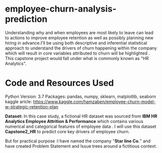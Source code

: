 # employee-churn-analysis-prediction
Understanding why and when employees are most likely to leave can lead to actions to improve employee retention as well as possibly planning new hiring in advance.I'll be using both descriptive and inferential statistical approach to understand the drivers of churn happening within the company which will result in core variables attributed to churn will be highlighted . This capstone project would fall under what is commonly known as "HR Analytics".
# Code and Resources Used
Python Version: 3.7
Packages: pandas, numpy, sklearn, matplotlib, seaborn
kaggle aricle: https://www.kaggle.com/hamzaben/employee-churn-model-w-strategic-retention-plan

**Dataset:**
In this case study, a  fictional HR dataset was sourced from **IBM HR Analytics Employee Attrition & Performance** which contains various numerical and categorical features of employee data . I will use this dataset **Capstone2_HR** to predict core key drivers of employee churn.

But for practical purpose :I have named the company "**Star line Co.**" and have created Problem Statement and Issue trees around a fictitious context.
